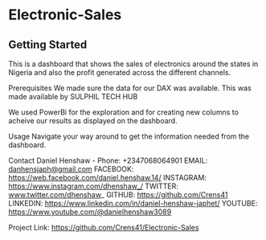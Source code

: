 # Electronic-Sales

## Getting Started
This is a dashboard that shows the sales of electronics around the states in Nigeria and also the profit generated across the different channels.

Prerequisites
We made sure the data for our DAX was available. This was made available by SULPHIL TECH HUB

We used PowerBi for the exploration and for creating new columns to acheive our results as displayed on the dashboard.

Usage
Navigate your way around to get the information needed from the dashboard.

Contact
Daniel Henshaw - Phone: +2347068064901
EMAIL: danhensjaph@gmail.com
FACEBOOK: https://web.facebook.com/daniel.henshaw.14/
INSTAGRAM: https://www.instagram.com/dhenshaw_/
TWITTER: www.twitter.com/dhenshaw_
GITHUB: https://github.com/Crens41
LINKEDIN: https://www.linkedin.com/in/daniel-henshaw-japhet/
YOUTUBE: https://www.youtube.com/@danielhenshaw3089

Project Link: https://github.com/Crens41/Electronic-Sales
